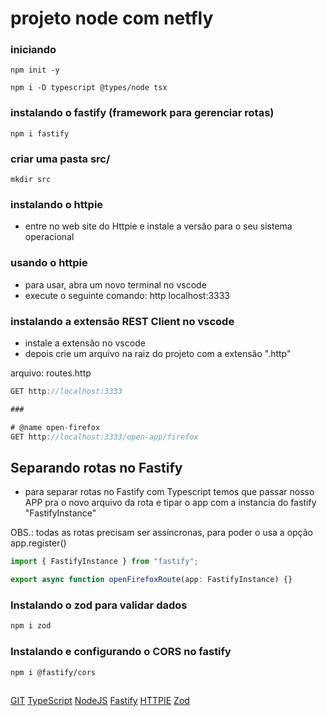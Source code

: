 # projeto node com netfly

### iniciando
```
npm init -y

npm i -D typescript @types/node tsx
```

### instalando o fastify (framework para gerenciar rotas)
```
npm i fastify
```

### criar uma pasta src/
```
mkdir src
```

### instalando o httpie
- entre no web site do Httpie e instale a versão para o seu sistema operacional

### usando o httpie
- para usar, abra um novo terminal no vscode
- execute o seguinte comando: http localhost:3333

### instalando a extensão REST Client no vscode
- instale a extensão no vscode
- depois crie um arquivo na raiz do projeto com a extensão ".http"

arquivo: routes.http
```js
GET http://localhost:3333

###

# @name open-firefox
GET http://localhost:3333/open-app/firefox
```

## Separando rotas no Fastify
- para separar rotas no Fastify com Typescript temos que passar nosso APP pra o novo arquivo da rota e tipar o app com a instancia do fastify "FastifyInstance"

OBS.: todas as rotas precisam ser assíncronas, para poder o usa a opção app.register()

```ts
import { FastifyInstance } from "fastify";

export async function openFirefoxRoute(app: FastifyInstance) {}
```

### Instalando o zod para validar dados
```js
npm i zod
```

### Instalando e configurando o CORS no fastify
```
npm i @fastify/cors
```

##
[GIT](https://git-scm.com/)
[TypeScript](https://www.typescriptlang.org/)
[NodeJS](https://nodejs.org/)
[Fastify](https://www.fastify.io)
[HTTPIE](https://httpie.io/)
[Zod](https://zod.dev/)